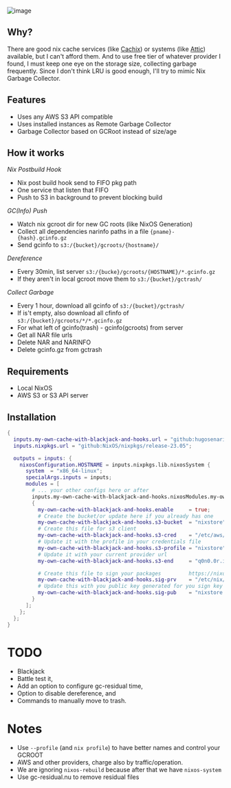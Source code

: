 ![image](https://github.com/hugosenari/nixos-config/assets/863299/1a1d4cb3-3384-457b-bd86-248657e5cd8f)

## Why?

There are good nix cache services (like [Cachix](https://www.cachix.org/)) or systems (like [Attic](https://docs.attic.rs/)) available, but I can't afford them.
And to use free tier of whatever provider I found, I must keep one eye on the storage size, collecting garbage frequently.
Since I don't think LRU is good enough, I'll try to mimic Nix Garbage Collector.

## Features

- Uses any AWS S3 API compatible
- Uses installed instances as Remote Garbage Collector
- Garbage Collector based on GCRoot instead of size/age

## How it works

_Nix Postbuild Hook_
- Nix post build hook send to FIFO pkg path
- One service that listen that FIFO
- Push to S3 in background to prevent blocking build

_GC(Info) Push_
- Watch nix gcroot dir for new GC roots (like NixOS Generation)
- Collect all dependencies narinfo paths in a file `{pname}-{hash}.gcinfo.gz`
- Send gcinfo to `s3:/{bucket}/gcroots/{hostname}/`

_Dereference_
- Every 30min, list server `s3:/{bucke}/gcroots/{HOSTNAME}/*.gcinfo.gz`
- If they aren't in local gcroot move them to `s3:/{bucket}/gctrash/`

_Collect Garbage_
- Every 1 hour, download all gcinfo of `s3:/{bucket}/gctrash/`
- If is't empty, also download all cfinfo of `s3:/{bucket}/gcroots/*/*.gcinfo.gz`
- For what left of gcinfo(trash) - gcinfo(gcroots) from server
- Get all NAR file urls
- Delete NAR and NARINFO
- Delete gcinfo.gz from gctrash

## Requirements

- Local NixOS
- AWS S3 or S3 API server

## Installation

```nix
{
  inputs.my-own-cache-with-blackjack-and-hooks.url = "github:hugosenari/nixos-config?dir=cache";
  inputs.nixpkgs.url = "github:NixOS/nixpkgs/release-23.05";

  outputs = inputs: {
    nixosConfiguration.HOSTNAME = inputs.nixpkgs.lib.nixosSystem {
      system  = "x86_64-linux";
      specialArgs.inputs = inputs;
      modules = [
        # ... your other configs here or after
        inputs.my-own-cache-with-blackjack-and-hooks.nixosModules.my-own-cache-with-blackjack-and-hooks
        {
          my-own-cache-with-blackjack-and-hooks.enable     = true;
          # Create the bucket/or update here if you already has one
          my-own-cache-with-blackjack-and-hooks.s3-bucket  = "nixstore";
          # Create this file for s3 client
          my-own-cache-with-blackjack-and-hooks.s3-cred    = "/etc/aws/credentials"; # note this is a string not a path for sec reasons
          # Update it with the profile in your credentials file
          my-own-cache-with-blackjack-and-hooks.s3-profile = "nixstore";
          # Update it with your current provider url  
          my-own-cache-with-blackjack-and-hooks.s3-end     = "q0n0.0r.idrivee2-24.com";

          # Create this file to sign your packages         https://nixos.wiki/wiki/Binary_Cache#1._Generating_a_private.2Fpublic_keypair
          my-own-cache-with-blackjack-and-hooks.sig-prv    = "/etc/nix/nixstore-key"; # note this is a string not a path for sec reasons
          # Update this with you public key generated for you sign key
          my-own-cache-with-blackjack-and-hooks.sig-pub    = "nixstore:XPnWsxF43W5WV9nl6TFA1EhYkehVMIZOs20wu4f8A5c="; 
        }
      ];
    };
  };
}
```

# TODO

- Blackjack
- Battle test it,
- Add an option to configure gc-residual time,
- Option to disable dereference, and
- Commands to manually move to trash.

# Notes

- Use `--profile` (and `nix profile`) to have better names and control your GCROOT
- AWS and other providers, charge also by traffic/operation.
- We are ignoring `nixos-rebuild` because after that we have `nixos-system`
- Use gc-residual.nu to remove residual files

